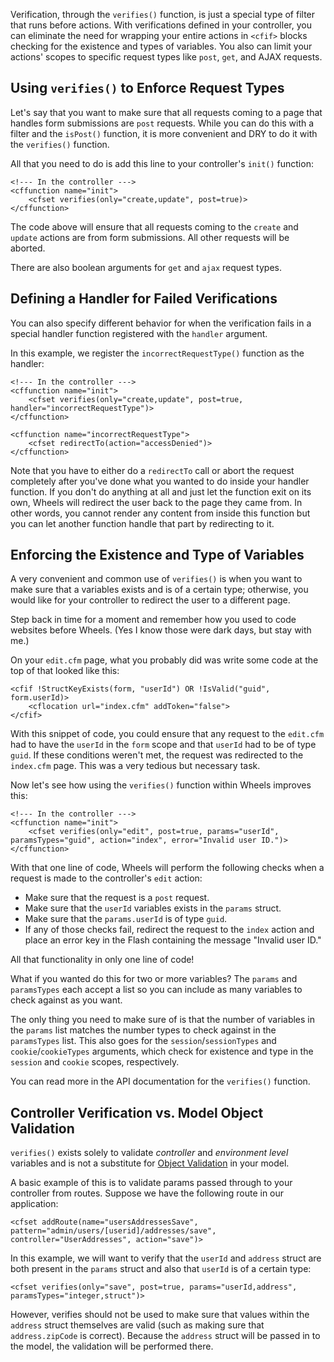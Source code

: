 Verification, through the `verifies()` function, is just a special type of filter that runs before actions. With verifications defined in your controller, you can eliminate the need for wrapping your entire actions in `<cfif>` blocks checking for the existence and types of variables. You also can limit your actions' scopes to specific request types like `post`, `get`, and AJAX requests.

## Using `verifies()` to Enforce Request Types ##

Let's say that you want to make sure that all requests coming to a page that handles form submissions are `post` requests. While you can do this with a filter and the `isPost()` function, it is more convenient and DRY to do it with the `verifies()` function.

All that you need to do is add this line to your controller's `init()` function:

```
<!--- In the controller --->
<cffunction name="init">
    <cfset verifies(only="create,update", post=true)>
</cffunction>
```

The code above will ensure that all requests coming to the `create` and `update` actions are from form submissions. All other requests will be aborted.

There are also boolean arguments for `get` and `ajax` request types.

## Defining a Handler for Failed Verifications ##

You can also specify different behavior for when the verification fails in a special handler function registered with the `handler` argument.

In this example, we register the `incorrectRequestType()` function as the handler:

```
<!--- In the controller --->
<cffunction name="init">
    <cfset verifies(only="create,update", post=true, handler="incorrectRequestType")>
</cffunction>

<cffunction name="incorrectRequestType">
    <cfset redirectTo(action="accessDenied")>
</cffunction>
```

Note that you have to either do a `redirectTo` call or abort the request completely after you've done what you wanted to do inside your handler function. If you don't do anything at all and just let the function exit on its own, Wheels will redirect the user back to the page they came from. In other words, you cannot render any content from inside this function but you can let another function handle that part by redirecting to it.

## Enforcing the Existence and Type of Variables ##

A very convenient and common use of `verifies()` is when you want to make sure that a variables exists and is of a certain type; otherwise, you would like for your controller to redirect the user to a different page.

Step back in time for a moment and remember how you used to code websites before Wheels. (Yes I know those were dark days, but stay with me.)

On your `edit.cfm` page, what you probably did was write some code at the top of that looked like this:

```
<cfif !StructKeyExists(form, "userId") OR !IsValid("guid", form.userId)>
    <cflocation url="index.cfm" addToken="false">
</cfif>
```

With this snippet of code, you could ensure that any request to the `edit.cfm` had to have the `userId` in the `form` scope and that `userId` had to be of type `guid`. If these conditions weren't met, the request was redirected to the `index.cfm` page. This was a very tedious but necessary task.

Now let's see how using the `verifies()` function within Wheels improves this:

```
<!--- In the controller --->
<cffunction name="init">
    <cfset verifies(only="edit", post=true, params="userId", paramsTypes="guid", action="index", error="Invalid user ID.")>
</cffunction>
```

With that one line of code, Wheels will perform the following checks when a request is made to the controller's `edit` action:

  * Make sure that the request is a `post` request.
  * Make sure that the `userId` variables exists in the `params` struct.
  * Make sure that the `params.userId` is of type `guid`.
  * If any of those checks fail, redirect the request to the `index` action and place an error key in the Flash containing the message "Invalid user ID."

All that functionality in only one line of code!

What if you wanted do this for two or more variables? The `params` and `paramsTypes` each accept a list so you can include as many variables to check against as you want.

The only thing you need to make sure of is that the number of variables in the `params` list matches the number types to check against in the `paramsTypes` list. This also goes for the `session`/`sessionTypes` and `cookie`/`cookieTypes` arguments, which check for existence and type in the `session` and `cookie` scopes, respectively.

You can read more in the API documentation for the `verifies()` function.

## Controller Verification vs. Model Object Validation ##

`verifies()` exists solely to validate _controller_ and _environment level_ variables and is not a substitute for [Object Validation](ObjectValidation.md) in your model.

A basic example of this is to validate params passed through to your controller from routes. Suppose we have the following route in our application:

```
<cfset addRoute(name="usersAddressesSave", pattern="admin/users/[userid]/addresses/save", controller="UserAddresses", action="save")>
```

In this example, we will want to verify that the `userId` and `address` struct are both present in the `params` struct and also that `userId` is of a certain type:

```
<cfset verifies(only="save", post=true, params="userId,address", paramsTypes="integer,struct")>
```

However, verifies should not be used to make sure that values within the `address` struct themselves are valid (such as making sure that `address.zipCode` is correct). Because the `address` struct will be passed in to the model, the validation will be performed there.
